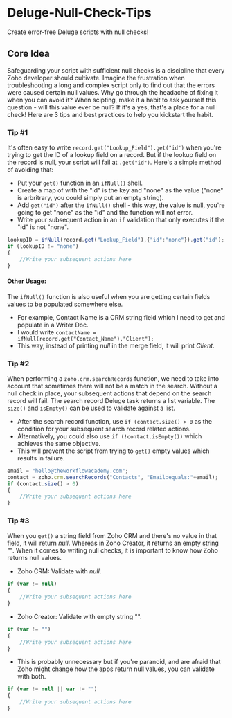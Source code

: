 # Deluge-Null-Check-Tips
Create error-free Deluge scripts with null checks!

## Core Idea
Safeguarding your script with sufficient null checks is a discipline that every Zoho developer should cultivate. Imagine the frustration when troubleshooting a long and complex script only to find out that the errors were caused certain null values. Why go through the headache of fixing it when you can avoid it? When scipting, make it a habit to ask yourself this question - will this value ever be null? If it's a yes, that's a place for a null check! Here are 3 tips and best practices to help you kickstart the habit.

### Tip #1
It's often easy to write `record.get("Lookup_Field").get("id")` when you're trying to get the ID of a lookup field on a record. But if the lookup field on the record is null, your script will fail at `.get("id")`. Here's a simple method of avoiding that:
* Put your `get()` function in an `ifNull()` shell.
* Create a map of with the "id" is the key and "none" as the value ("none" is arbritrary, you could simply put an empty string).
* Add `get("id")` after the `ifNull()` shell - this way, the value is null, you're going to get "none" as the "id" and the function will not error.
* Write your subsequent action in an `if` validation that only executes if the "id" is not "none".

```javascript
lookupID = ifNull(record.get("Lookup_Field"),{"id":"none"}).get("id");
if (lookupID != "none")
{
	//Write your subsequent actions here
}
```
#### Other Usage:
The `ifNull()` function is also useful when you are getting certain fields values to be populated somewhere else. 
* For example, Contact Name is a CRM string field which I need to get and populate in a Writer Doc.
* I would write `contactName = ifNull(record.get("Contact_Name"),"Client");`
* This way, instead of printing *null* in the merge field, it will print *Client*.

### Tip #2
When performing a `zoho.crm.searchRecords` function, we need to take into account that sometimes there will not be a match in the search. Without a null check in place, your subsequent actions that depend on the search record will fail. The search record Deluge task returns a list variable. The `size()` and `isEmpty()` can be used to validate against a list.
* After the search record function, use `if (contact.size() > 0` as the condition for your subsequent search record related actions.
 * Alternatively, you could also use `if (!contact.isEmpty())` which achieves the same objective.
* This will prevent the script from trying to `get()` empty values which results in failure.

```javascript
email = "hello@theworkflowacademy.com";
contact = zoho.crm.searchRecords("Contacts", "Email:equals:"+email);
if (contact.size() > 0)
{
	//Write your subsequent actions here
}
```
### Tip #3
When you `get()` a string field from Zoho CRM and there's no value in that field, it will return *null*. Whereas in Zoho Creator, it returns an empty string "". When it comes to writing null checks, it is important to know how Zoho returns null values.
* Zoho CRM: Validate with *null*.
```javascript
if (var != null)
{
	//Write your subsequent actions here
}
```
* Zoho Creator: Validate with empty string "".
```javascript
if (var != "")
{
	//Write your subsequent actions here
}
```
* This is probably unnecessary but if you're paranoid, and are afraid that Zoho might change how the apps return null values, you can validate with both.
```javascript
if (var != null || var != "")
{
	//Write your subsequent actions here
}
```
